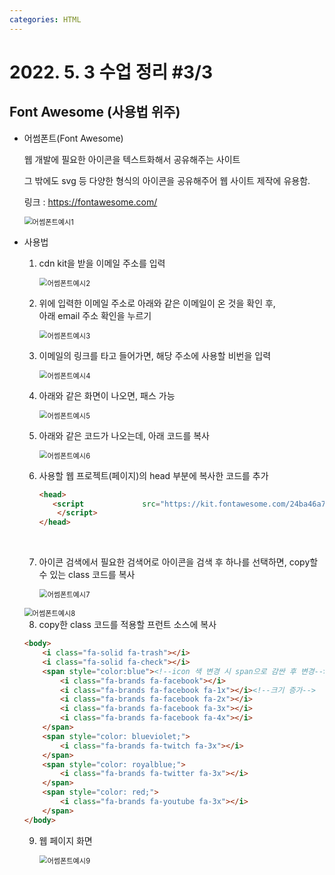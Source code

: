 ```yaml
---
categories: HTML
---
```




# 2022. 5. 3 수업 정리 #3/3

## Font Awesome (사용법 위주)



+ 어썸폰트(Font Awesome)

  웹 개발에 필요한 아이콘을 텍스트화해서 공유해주는 사이트<br>

  그 밖에도 svg 등 다양한 형식의 아이콘을 공유해주어 웹 사이트 제작에 유용함.<br>

  링크 : https://fontawesome.com/

  <img src="../images/2022-05-05-class15(어썸폰트)/어썸폰트예시1.png" alt="어썸폰트예시1" style="zoom:80%;" /><br>

* 사용법

  1. cdn kit을 받을 이메일 주소를 입력

     <img src="../images/2022-05-05-class15(어썸폰트)/어썸폰트예시2.png" alt="어썸폰트예시2" style="zoom:80%;" /><br>

  2. 위에 입력한 이메일 주소로 아래와 같은 이메일이 온 것을 확인 후,<br>아래 email 주소 확인을 누르기

     <img src="../images/2022-05-05-class15(어썸폰트)/어썸폰트예시3.png" alt="어썸폰트예시3" style="zoom:80%;" /><br>

  3. 이메일의 링크를 타고 들어가면, 해당 주소에 사용할 비번을 입력

     <img src="../images/2022-05-05-class15(어썸폰트)/어썸폰트예시4.png" alt="어썸폰트예시4" style="zoom:80%;" /><br>

  4. 아래와 같은 화면이 나오면, 패스 가능

     <img src="../images/2022-05-05-class15(어썸폰트)/어썸폰트예시5.png" alt="어썸폰트예시5" style="zoom:80%;" /><br>

  5. 아래와 같은 코드가 나오는데, 아래 코드를 복사

     <img src="../images/2022-05-05-class15(어썸폰트)/어썸폰트예시6.png" alt="어썸폰트예시6" style="zoom:80%;" /><br>

  6. 사용할 웹 프로젝트(페이지)의 head 부분에 복사한 코드를 추가

     ```html
     <head>
     	<script    			src="https://kit.fontawesome.com/24ba46a7a7.js" crossorigin="anonymous">
         </script>
     </head>
     ```

  <br>

  7. 아이콘 검색에서 필요한 검색어로 아이콘을 검색 후 하나를 선택하면, copy할 수 있는 class 코드를 복사

     <img src="../images/2022-05-05-class15(어썸폰트)/어썸폰트예시7.png" alt="어썸폰트예시7" style="zoom:80%;" /><br>

  <img src="../images/2022-05-05-class15(어썸폰트)/어썸폰트예시8.png" alt="어썸폰트예시8" style="zoom:80%;" />

  <br>

  8. copy한 class 코드를 적용할 프런트 소스에 복사

    ```html
    <body>
        <i class="fa-solid fa-trash"></i>
        <i class="fa-solid fa-check"></i>
        <span style="color:blue"><!--icon 색 변경 시 span으로 감싼 후 변경-->>
            <i class="fa-brands fa-facebook"></i>
            <i class="fa-brands fa-facebook fa-1x"></i><!--크기 증가-->
            <i class="fa-brands fa-facebook fa-2x"></i>
            <i class="fa-brands fa-facebook fa-3x"></i>
            <i class="fa-brands fa-facebook fa-4x"></i>
        </span>
        <span style="color: blueviolet;">
            <i class="fa-brands fa-twitch fa-3x"></i>
        </span>
        <span style="color: royalblue;">
            <i class="fa-brands fa-twitter fa-3x"></i>
        </span>
        <span style="color: red;">
            <i class="fa-brands fa-youtube fa-3x"></i>
        </span>
    </body>
    ```

  9. 웹 페이지 화면

     <img src="../../images/2022-05-05-class15(어썸폰트)/어썸폰트예시9.png" alt="어썸폰트예시9" style="zoom:80%;" />

  
